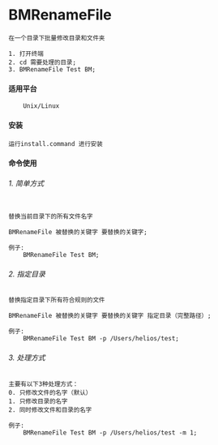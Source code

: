 # BMRenameFile

```
在一个目录下批量修改目录和文件夹

1. 打开终端
2. cd 需要处理的目录;
3. BMRenameFile Test BM; 

```

#### 适用平台

```
	Unix/Linux
```


#### 安装

```
运行install.command 进行安装
```

#### 命令使用

###### 1. 简单方式
```

替换当前目录下的所有文件名字

BMRenameFile 被替换的关键字 要替换的关键字;

例子:
	BMRenameFile Test BM;

```

###### 2. 指定目录
```
替换指定目录下所有符合规则的文件

BMRenameFile 被替换的关键字 要替换的关键字 指定目录（完整路径）;

例子:
	BMRenameFile Test BM -p /Users/helios/test;
```

###### 3. 处理方式
```
主要有以下3种处理方式：
0. 只修改文件的名字（默认）
1. 只修改目录的名字
2. 同时修改文件和目录的名字

例子:
	BMRenameFile Test BM -p /Users/helios/test -m 1;

```